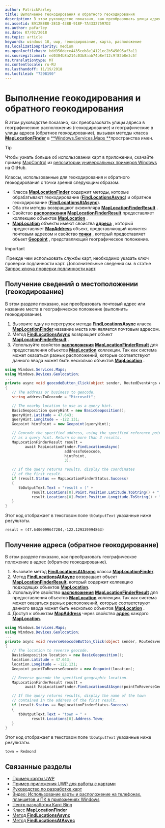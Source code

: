 ```yaml
---
author: PatrickFarley
title: Выполнение геокодирования и обратного геокодирования
description: В этом руководстве показано, как преобразовать улицы адреса в географические расположения (геокодирование) и географические в улицы адреса (обратное геокодирование), вызывая методы класса MapLocationFinder в пространстве имен Windows.Services.Maps.
ms.assetid: B912BE80-3E1D-43BB-918F-7A43327597D2
ms.author: pafarley
ms.date: 07/02/2018
ms.topic: article
keywords: windows 10, uwp, геокодирование, карта, расположение
ms.localizationpriority: medium
ms.openlocfilehash: bdd956dece4435ceb8e14121ec2b545095af3a11
ms.sourcegitcommit: ed0304b8a214c03b8aab74b8ef12c9f82b8e3c5f
ms.translationtype: MT
ms.contentlocale: ru-RU
ms.lasthandoff: 11/19/2018
ms.locfileid: "7298190"
---
```

# <a name="perform-geocoding-and-reverse-geocoding"></a>Выполнение геокодирования и обратного геокодирования

В этом руководстве показано, как преобразовать улицы адреса в географические расположения (геокодирование) и географические в улицы адреса (обратное геокодирование), вызывая методы класса [**MapLocationFinder**](https://msdn.microsoft.com/library/windows/apps/dn627550) в [**Windows.Services.Maps **](https://msdn.microsoft.com/library/windows/apps/dn636979)пространства имен.

> [!TIP]
> Чтобы узнать больше об использовании карт в приложении, скачайте пример [MapControl](https://github.com/Microsoft/Windows-universal-samples/tree/master/Samples/MapControl) из [репозитории универсальных примеров Windows](hhttps://github.com/Microsoft/Windows-universal-samples) на GitHub.

Классы, использованные для геокодирования и обратного геокодирования с точки зрения следующим образом.

-   Класса [**MapLocationFinder**](https://msdn.microsoft.com/library/windows/apps/dn627550) содержит методы, которые обрабатывают геокодирование ([**FindLocationsAsync**](https://msdn.microsoft.com/library/windows/apps/dn636925)) и обратное геокодирование ([**FindLocationsAtAsync**](https://msdn.microsoft.com/library/windows/apps/dn636928)).
-   Оба эти методы возвращают экземпляра [**MapLocationFinderResult**](https://msdn.microsoft.com/library/windows/apps/dn627551) .
-   Свойство [**расположения**](https://msdn.microsoft.com/library/windows/apps/dn627552) [**MapLocationFinderResult**](https://msdn.microsoft.com/library/windows/apps/dn627551) предоставляет коллекцию объектов [**MapLocation**](https://msdn.microsoft.com/library/windows/apps/dn627549) . 
-   [**MapLocation**](https://msdn.microsoft.com/library/windows/apps/dn627549) объекты имеют свойства [**адреса**](https://msdn.microsoft.com/library/windows/apps/dn636929) , который предоставляет [**MapAddress**](https://msdn.microsoft.com/library/windows/apps/dn627533) объект, представляющий является почтовым адресом и свойство [**точки**](https://docs.microsoft.com/uwp/api/windows.services.maps.maplocation.point) , который предоставляет объект [**Geopoint**](https://docs.microsoft.com/uwp/api/windows.devices.geolocation.geopoint) , представляющий географическое положение.

> [!IMPORTANT]
> Прежде чем использовать службы карт, необходимо указать ключ проверки подлинности карт. Дополнительные сведения см. в статье [Запрос ключа проверки подлинности карт](authentication-key.md).

## <a name="get-a-location-geocode"></a>Получение сведений о местоположении (геокодирование)

В этом разделе показано, как преобразовать почтовый адрес или название места в географическое положение (выполнить геокодирование).

1.  Вызовите одну из перегрузок метода [**FindLocationsAsync**](https://msdn.microsoft.com/library/windows/apps/dn636925) класса [**MapLocationFinder**](https://msdn.microsoft.com/library/windows/apps/dn627550) название места или является почтовым адресом.
2.  Метод [**FindLocationsAsync**](https://msdn.microsoft.com/library/windows/apps/dn636925) возвращает объект [**MapLocationFinderResult**](https://msdn.microsoft.com/library/windows/apps/dn627551) .
3.  Используйте свойство [**расположения**](https://msdn.microsoft.com/library/windows/apps/dn627552) [**MapLocationFinderResult**](https://msdn.microsoft.com/library/windows/apps/dn627551) для предоставления объектов [**MapLocation**](https://msdn.microsoft.com/library/windows/apps/dn627549) коллекции. Так как система может оказаться разных расположений, которые соответствуют данного ввода может быть несколько объектов [**MapLocation**](https://msdn.microsoft.com/library/windows/apps/dn627549) .

```csharp
using Windows.Services.Maps;
using Windows.Devices.Geolocation;
...
private async void geocodeButton_Click(object sender, RoutedEventArgs e)
{
   // The address or business to geocode.
   string addressToGeocode = "Microsoft";

   // The nearby location to use as a query hint.
   BasicGeoposition queryHint = new BasicGeoposition();
   queryHint.Latitude = 47.643;
   queryHint.Longitude = -122.131;
   Geopoint hintPoint = new Geopoint(queryHint);

   // Geocode the specified address, using the specified reference point
   // as a query hint. Return no more than 3 results.
   MapLocationFinderResult result =
         await MapLocationFinder.FindLocationsAsync(
                           addressToGeocode,
                           hintPoint,
                           3);

   // If the query returns results, display the coordinates
   // of the first result.
   if (result.Status == MapLocationFinderStatus.Success)
   {
      tbOutputText.Text = "result = (" +
            result.Locations[0].Point.Position.Latitude.ToString() + "," +
            result.Locations[0].Point.Position.Longitude.ToString() + ")";
   }
}
```

Этот код отображает в текстовом поле `tbOutputText` указанные ниже результаты.

``` syntax
result = (47.6406099647284,-122.129339994863)
```

## <a name="get-an-address-reverse-geocode"></a>Получение адреса (обратное геокодирование)

В этом разделе показано, как преобразовать географическое положение в адрес (обратное геокодирование).

1.  Вызовите метод [**FindLocationsAtAsync**](https://msdn.microsoft.com/library/windows/apps/dn636928) класса [**MapLocationFinder**](https://msdn.microsoft.com/library/windows/apps/dn627550).
2.  Метод [**FindLocationsAtAsync**](https://msdn.microsoft.com/library/windows/apps/dn636928) возвращает объект [**MapLocationFinderResult**](https://msdn.microsoft.com/library/windows/apps/dn627551), который содержит коллекцию подходящих объектов [**MapLocation**](https://msdn.microsoft.com/library/windows/apps/dn627549).
3.  Используйте свойство [**расположения**](https://msdn.microsoft.com/library/windows/apps/dn627552) [**MapLocationFinderResult**](https://msdn.microsoft.com/library/windows/apps/dn627551) для предоставления объектов [**MapLocation**](https://msdn.microsoft.com/library/windows/apps/dn627549) коллекции. Так как система может оказаться разных расположений, которые соответствуют данного ввода может быть несколько объектов [**MapLocation**](https://msdn.microsoft.com/library/windows/apps/dn627549) .
4.  Доступ к объектам [**MapAddress**](https://msdn.microsoft.com/library/windows/apps/dn627533) через свойство [**адрес**](https://msdn.microsoft.com/library/windows/apps/dn636929) каждого [**MapLocation**](https://msdn.microsoft.com/library/windows/apps/dn627549).

```csharp
using Windows.Services.Maps;
using Windows.Devices.Geolocation;
...
private async void reverseGeocodeButton_Click(object sender, RoutedEventArgs e)
{
   // The location to reverse geocode.
   BasicGeoposition location = new BasicGeoposition();
   location.Latitude = 47.643;
   location.Longitude = -122.131;
   Geopoint pointToReverseGeocode = new Geopoint(location);

   // Reverse geocode the specified geographic location.
   MapLocationFinderResult result =
         await MapLocationFinder.FindLocationsAtAsync(pointToReverseGeocode);

   // If the query returns results, display the name of the town
   // contained in the address of the first result.
   if (result.Status == MapLocationFinderStatus.Success)
   {
      tbOutputText.Text = "town = " +
            result.Locations[0].Address.Town;
   }
}
```

Этот код отображает в текстовом поле `tbOutputText` указанные ниже результаты.

``` syntax
town = Redmond
```

## <a name="related-topics"></a>Связанные разделы

* [Пример карты UWP](http://go.microsoft.com/fwlink/p/?LinkId=619977)
* [Пример приложения UWP для работы с картами](http://go.microsoft.com/fwlink/p/?LinkId=619982)
* [Руководство по разработке карт](https://msdn.microsoft.com/library/windows/apps/dn596102)
* [Видео: Использование карты и расположение на телефонах, планшетов и ПК в приложениях Windows](https://channel9.msdn.com/Events/Build/2015/2-757)
* [Центр разработки Карт Bing](https://www.bingmapsportal.com/)
* [Класс **MapLocationFinder**](https://msdn.microsoft.com/library/windows/apps/dn627550)
* [Метод **FindLocationsAsync**](https://msdn.microsoft.com/library/windows/apps/dn636925)
* [Метод **FindLocationsAtAsync**](https://msdn.microsoft.com/library/windows/apps/dn636928)
